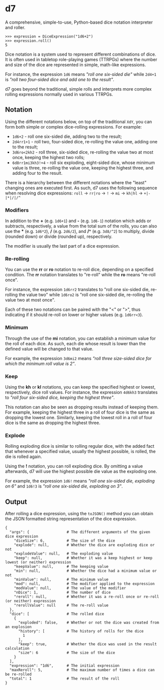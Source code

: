 # d7
A comprehensive, simple-to-use, Python-based dice notation interpreter and roller.

```
>>> expression = DiceExpression("1d6+2")
>>> expression.roll()
5
```

Dice notation is a system used to represent different combinations of dice. It is often used in tabletop role-playing games (TTRPGs) where the number and size of the dice are represented in simple, math-like expressions.

For instance, the expression `1d6` means *"roll one six-sided die"* while `2d4+1` is *"roll two four-sided dice and add one to the result"*.

d7 goes beyond the traditional, simple rolls and interprets more complex rolling expressions normally used in various TTRPGs.

## Notation

Using the different notations below, on top of the traditional `XdY`, you can form both simple or complex dice-rolling expressions. For example:
* `1d6+2` - roll one six-sided die, adding two to the result;
* `2d4rr1+1` - roll two, four-sided dice, re-rolling the value one, adding one to the result;
* `3d6ro<2kh2` - roll three, six-sided dice, re-rolling the value two at most once, keeping the highest two rolls;
* `6d8rr1mi3kh3!+4` - roll six exploding, eight-sided dice, whose minimum value is three, re-rolling the value one, keeping the highest three, and adding four to the result.

There is a hierarchy between the different notations where the "least" changing ones are executed first. As such, d7 uses the following sequence when resolving dice expressions: `roll` -> `rr|ro` -> `!` -> `mi` -> `kh|hl` -> `+|-|*|/|/^`

### Modifiers

In addition to the **+** (e.g. `1d6+1`) and **-** (e.g. `1d6-1`) notation which adds or subtracts, respectively, a value from the total sum of the rolls, you can also use the **\*** (e.g. `1d6*2`), **/** (e.g. `2d6/2`), and **/^** (e.g. `3d8/^2`) to multiply, divide (rounded down) or divide (rounded up), respectively.

The modifier is usually the last part of a dice expression.

### Re-rolling
You can use the **rr** or **ro** notation to re-roll dice, depending on a specified condition. The **rr** notation translates to "re-roll" while the **ro** means "re-roll once".

For instance, the expression `1d6rr2` translates to "roll one six-sided die, re-rolling the value two" while `1d6ro2` is "roll one six-sided die, re-rolling the value two at most once".

Each of these two notations can be paired with the "<" or ">", thus indicating if it should re-roll on lower or higher values (e.g. `1d6rr<3`).

### Minimum

Through the use of the **mi** notation, you can establish a minimum value for the roll of each dice. As such, each die whose result is lower than the defined value will be changed to that value.

For example, the expression `3d6mi2` means *"roll three size-sided dice for which the minimum roll value is 2"*.

### Keep

Using the **kh** or **kl** notations, you can keep the specified highest or lowest, respectively, dice roll values. For instance, the expression `4d6kh3` translates to *"roll four six-sided dice, keeping the highest three"*.

This notation can also be seen as dropping results instead of keeping them. For example, keeping the highest three in a roll of four dice is the same as dropping the lowest one. Similarly, keeping the lowest roll in a roll of four dice is the same as dropping the highest three.

### Explode

Rolling exploding dice is similar to rolling regular dice, with the added fact that whenever a specified value, usually the highest possible, is rolled, the die is rolled again.

Using the **!** notation, you can roll exploding dice. By omitting a value afterwards, d7 will use the highest possible die value as the exploding one.

For example, the expression `1d6!` means *"roll one six-sided die, exploding on 6"* and `1d6!3` is *"roll one six-sided die, exploding on 3"*.

## Output

After rolling a dice expression, using the `toJSON()` method you can obtain the JSON formatted string representation of the dice expression.

```
{
  "args": {                 # The different arguments of the given dice expression
    "diceSize": 6,          # The size of the dice
    "explode": null,        # Whether the dice are exploding dice or not
    "explodeValue": null,   # The exploding value
    "keep": null,           # Whether it was a keep highest or keep lowest (or neither) expression
    "keepValue": null,      # The keeping value
    "min": null,            # Whether the dice had a minimum value or not
    "minValue": null,       # The minimum value
    "mod": null,            # The modifier applied to the expression
    "modValue": null,       # The value of the modifier
    "nDice": 1,             # The number of dice
    "reroll": null,         # Whether it was a re-roll once or re-roll (or neither) expression
    "rerollValue": null     # The re-roll value
  },
  "dice": [                 # The rolled dice
    {
      "exploded": false,    # Whether or not the dice was created from an explosion
      "history": [          # The history of rolls for the dice
        1
      ],
      "keep": true,         # Whether the dice was used in the result calculation
      "size": 6             # The size of the dice
    }
  ],
  "expression": "1d6",      # The initial expression
  "maxReroll": 5,           # The maximum number of times a dice can be re-rolled
  "total": 1                # The result of the roll
}
```